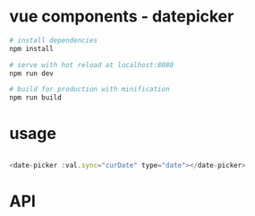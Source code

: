 # vue components - datepicker


``` bash
# install dependencies
npm install

# serve with hot reload at localhost:8080
npm run dev

# build for production with minification
npm run build

```

# usage

```javascript

<date-picker :val.sync="curDate" type="date"></date-picker>

```

# API
